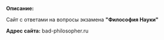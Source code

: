 **Описание:**

Сайт с ответами на вопросы экзамена **"Философия Науки"**

**Адрес сайта:** bad-philosopher.ru
